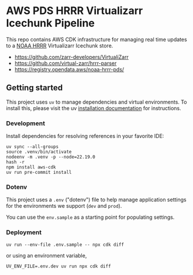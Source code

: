 # AWS PDS HRRR Virtualizarr Icechunk Pipeline

This repo contains AWS CDK infrastructure for managing real time updates to a
[NOAA HRRR](https://rapidrefresh.noaa.gov/hrrr/) Virtualizarr Icechunk store.

- https://github.com/zarr-developers/VirtualiZarr
- https://github.com/virtual-zarr/hrrr-parser
- https://registry.opendata.aws/noaa-hrrr-pds/

## Getting started

This project uses `uv` to manage dependencies and virtual environments. To install this, please visit the uv
[installation documentation](https://docs.astral.sh/uv/getting-started/installation/) for instructions.

### Development

Install dependencies for resolving references in your favorite IDE:

```plain
uv sync --all-groups
source .venv/bin/activate
nodeenv -m .venv -p --node=22.19.0
hash -r
npm install aws-cdk
uv run pre-commit install
```

### Dotenv

This project uses a `.env` ("dotenv") file to help manage application settings for the environments we support (`dev`
and `prod`).

You can use the `env.sample` as a starting point for populating settings.

### Deployment

```plain
uv run --env-file .env.sample -- npx cdk diff
```

or using an environment variable,

```plain
UV_ENV_FILE=.env.dev uv run npx cdk diff
```
